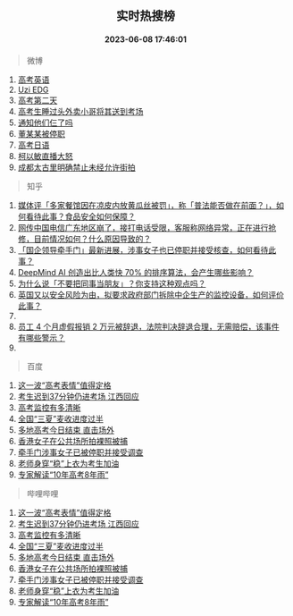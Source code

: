 <div align="center"><h2>实时热搜榜</h2><h4>2023-06-08 17:46:01</h4></div>

> 微博  

1. [高考英语](https://s.weibo.com/weibo?q=%E9%AB%98%E8%80%83%E8%8B%B1%E8%AF%AD&t=31&band_rank=1&Refer=top)<br />
2. [Uzi EDG](https://s.weibo.com/weibo?q=Uzi%20EDG&t=31&band_rank=2&Refer=top)<br />
3. [高考第二天](https://s.weibo.com/weibo?q=%23%E9%AB%98%E8%80%83%E7%AC%AC%E4%BA%8C%E5%A4%A9%23&t=31&band_rank=3&Refer=top)<br />
4. [高考生睡过头外卖小哥将其送到考场](https://s.weibo.com/weibo?q=%23%E9%AB%98%E8%80%83%E7%94%9F%E7%9D%A1%E8%BF%87%E5%A4%B4%E5%A4%96%E5%8D%96%E5%B0%8F%E5%93%A5%E5%B0%86%E5%85%B6%E9%80%81%E5%88%B0%E8%80%83%E5%9C%BA%23&t=31&band_rank=4&Refer=top)<br />
5. [通知他们仨了吗](https://s.weibo.com/weibo?q=%23%E9%80%9A%E7%9F%A5%E4%BB%96%E4%BB%AC%E4%BB%A8%E4%BA%86%E5%90%97%23&t=31&band_rank=5&Refer=top)<br />
6. [董某某被停职](https://s.weibo.com/weibo?q=%23%E8%91%A3%E6%9F%90%E6%9F%90%E8%A2%AB%E5%81%9C%E8%81%8C%23&t=31&band_rank=6&Refer=top)<br />
7. [高考日语](https://s.weibo.com/weibo?q=%E9%AB%98%E8%80%83%E6%97%A5%E8%AF%AD&t=31&band_rank=7&Refer=top)<br />
8. [柯以敏直播大怒](https://s.weibo.com/weibo?q=%23%E6%9F%AF%E4%BB%A5%E6%95%8F%E7%9B%B4%E6%92%AD%E5%A4%A7%E6%80%92%23&t=31&band_rank=8&Refer=top)<br />
9. [成都太古里明确禁止未经允许街拍](https://s.weibo.com/weibo?q=%23%E6%88%90%E9%83%BD%E5%A4%AA%E5%8F%A4%E9%87%8C%E6%98%8E%E7%A1%AE%E7%A6%81%E6%AD%A2%E6%9C%AA%E7%BB%8F%E5%85%81%E8%AE%B8%E8%A1%97%E6%8B%8D%23&t=31&band_rank=9&Refer=top)<br />

> 知乎  

1. [媒体评「多家餐馆因在凉皮内放黄瓜丝被罚」，称「普法能否做在前面？」，如何看待此事？食品安全如何保障？](https://www.zhihu.com/question/605336026)<br />
2. [网传中国电信广东地区崩了，接打电话受限，客服称网络异常，正在进行抢修，目前情况如何？什么原因导致的？](https://www.zhihu.com/question/605482217)<br />
3. [「国企领导牵手门」最新进展，涉事女子也已停职并接受核查，如何看待此事？](https://www.zhihu.com/question/605315436)<br />
4. [DeepMind AI 创造出比人类快 70% 的排序算法，会产生哪些影响？](https://www.zhihu.com/question/605448432)<br />
5. [为什么说「不要把同事当朋友」？你支持这种观点吗？](https://www.zhihu.com/question/605243415)<br />
6. [英国又以安全风险为由，拟要求政府部门拆除中企生产的监控设备，如何评价此事？](https://www.zhihu.com/question/605365721)<br />
7. []()<br />
8. [员工 4 个月虚假报销 2 万元被辞退，法院判决辞退合理，无需赔偿，该事件有哪些警示？](https://www.zhihu.com/question/605036712)<br />
9. []()<br />

> 百度  

1. [这一波“高考表情”值得定格](https://www.baidu.com/s?wd=%E8%BF%99%E4%B8%80%E6%B3%A2%E2%80%9C%E9%AB%98%E8%80%83%E8%A1%A8%E6%83%85%E2%80%9D%E5%80%BC%E5%BE%97%E5%AE%9A%E6%A0%BC&sa=fyb_news&rsv_dl=fyb_news)<br />
2. [考生迟到37分钟仍进考场 江西回应](https://www.baidu.com/s?wd=%E8%80%83%E7%94%9F%E8%BF%9F%E5%88%B037%E5%88%86%E9%92%9F%E4%BB%8D%E8%BF%9B%E8%80%83%E5%9C%BA+%E6%B1%9F%E8%A5%BF%E5%9B%9E%E5%BA%94&sa=fyb_news&rsv_dl=fyb_news)<br />
3. [高考监控有多清晰](https://www.baidu.com/s?wd=%E9%AB%98%E8%80%83%E7%9B%91%E6%8E%A7%E6%9C%89%E5%A4%9A%E6%B8%85%E6%99%B0&sa=fyb_news&rsv_dl=fyb_news)<br />
4. [全国“三夏”麦收进度过半](https://www.baidu.com/s?wd=%E5%85%A8%E5%9B%BD%E2%80%9C%E4%B8%89%E5%A4%8F%E2%80%9D%E9%BA%A6%E6%94%B6%E8%BF%9B%E5%BA%A6%E8%BF%87%E5%8D%8A&sa=fyb_news&rsv_dl=fyb_news)<br />
5. [多地高考今日结束 直击场外](https://www.baidu.com/s?wd=%E5%A4%9A%E5%9C%B0%E9%AB%98%E8%80%83%E4%BB%8A%E6%97%A5%E7%BB%93%E6%9D%9F+%E7%9B%B4%E5%87%BB%E5%9C%BA%E5%A4%96&sa=fyb_news&rsv_dl=fyb_news)<br />
6. [香港女子在公共场所拍裸照被捕](https://www.baidu.com/s?wd=%E9%A6%99%E6%B8%AF%E5%A5%B3%E5%AD%90%E5%9C%A8%E5%85%AC%E5%85%B1%E5%9C%BA%E6%89%80%E6%8B%8D%E8%A3%B8%E7%85%A7%E8%A2%AB%E6%8D%95&sa=fyb_news&rsv_dl=fyb_news)<br />
7. [牵手门涉事女子已被停职并接受调查](https://www.baidu.com/s?wd=%E7%89%B5%E6%89%8B%E9%97%A8%E6%B6%89%E4%BA%8B%E5%A5%B3%E5%AD%90%E5%B7%B2%E8%A2%AB%E5%81%9C%E8%81%8C%E5%B9%B6%E6%8E%A5%E5%8F%97%E8%B0%83%E6%9F%A5&sa=fyb_news&rsv_dl=fyb_news)<br />
8. [老师身穿“稳”上衣为考生加油](https://www.baidu.com/s?wd=%E8%80%81%E5%B8%88%E8%BA%AB%E7%A9%BF%E2%80%9C%E7%A8%B3%E2%80%9D%E4%B8%8A%E8%A1%A3%E4%B8%BA%E8%80%83%E7%94%9F%E5%8A%A0%E6%B2%B9&sa=fyb_news&rsv_dl=fyb_news)<br />
9. [专家解读“10年高考8年雨”](https://www.baidu.com/s?wd=%E4%B8%93%E5%AE%B6%E8%A7%A3%E8%AF%BB%E2%80%9C10%E5%B9%B4%E9%AB%98%E8%80%838%E5%B9%B4%E9%9B%A8%E2%80%9D&sa=fyb_news&rsv_dl=fyb_news)<br />

> 哔哩哔哩  

1. [这一波“高考表情”值得定格](https://www.baidu.com/s?wd=%E8%BF%99%E4%B8%80%E6%B3%A2%E2%80%9C%E9%AB%98%E8%80%83%E8%A1%A8%E6%83%85%E2%80%9D%E5%80%BC%E5%BE%97%E5%AE%9A%E6%A0%BC&sa=fyb_news&rsv_dl=fyb_news)<br />
2. [考生迟到37分钟仍进考场 江西回应](https://www.baidu.com/s?wd=%E8%80%83%E7%94%9F%E8%BF%9F%E5%88%B037%E5%88%86%E9%92%9F%E4%BB%8D%E8%BF%9B%E8%80%83%E5%9C%BA+%E6%B1%9F%E8%A5%BF%E5%9B%9E%E5%BA%94&sa=fyb_news&rsv_dl=fyb_news)<br />
3. [高考监控有多清晰](https://www.baidu.com/s?wd=%E9%AB%98%E8%80%83%E7%9B%91%E6%8E%A7%E6%9C%89%E5%A4%9A%E6%B8%85%E6%99%B0&sa=fyb_news&rsv_dl=fyb_news)<br />
4. [全国“三夏”麦收进度过半](https://www.baidu.com/s?wd=%E5%85%A8%E5%9B%BD%E2%80%9C%E4%B8%89%E5%A4%8F%E2%80%9D%E9%BA%A6%E6%94%B6%E8%BF%9B%E5%BA%A6%E8%BF%87%E5%8D%8A&sa=fyb_news&rsv_dl=fyb_news)<br />
5. [多地高考今日结束 直击场外](https://www.baidu.com/s?wd=%E5%A4%9A%E5%9C%B0%E9%AB%98%E8%80%83%E4%BB%8A%E6%97%A5%E7%BB%93%E6%9D%9F+%E7%9B%B4%E5%87%BB%E5%9C%BA%E5%A4%96&sa=fyb_news&rsv_dl=fyb_news)<br />
6. [香港女子在公共场所拍裸照被捕](https://www.baidu.com/s?wd=%E9%A6%99%E6%B8%AF%E5%A5%B3%E5%AD%90%E5%9C%A8%E5%85%AC%E5%85%B1%E5%9C%BA%E6%89%80%E6%8B%8D%E8%A3%B8%E7%85%A7%E8%A2%AB%E6%8D%95&sa=fyb_news&rsv_dl=fyb_news)<br />
7. [牵手门涉事女子已被停职并接受调查](https://www.baidu.com/s?wd=%E7%89%B5%E6%89%8B%E9%97%A8%E6%B6%89%E4%BA%8B%E5%A5%B3%E5%AD%90%E5%B7%B2%E8%A2%AB%E5%81%9C%E8%81%8C%E5%B9%B6%E6%8E%A5%E5%8F%97%E8%B0%83%E6%9F%A5&sa=fyb_news&rsv_dl=fyb_news)<br />
8. [老师身穿“稳”上衣为考生加油](https://www.baidu.com/s?wd=%E8%80%81%E5%B8%88%E8%BA%AB%E7%A9%BF%E2%80%9C%E7%A8%B3%E2%80%9D%E4%B8%8A%E8%A1%A3%E4%B8%BA%E8%80%83%E7%94%9F%E5%8A%A0%E6%B2%B9&sa=fyb_news&rsv_dl=fyb_news)<br />
9. [专家解读“10年高考8年雨”](https://www.baidu.com/s?wd=%E4%B8%93%E5%AE%B6%E8%A7%A3%E8%AF%BB%E2%80%9C10%E5%B9%B4%E9%AB%98%E8%80%838%E5%B9%B4%E9%9B%A8%E2%80%9D&sa=fyb_news&rsv_dl=fyb_news)<br />
